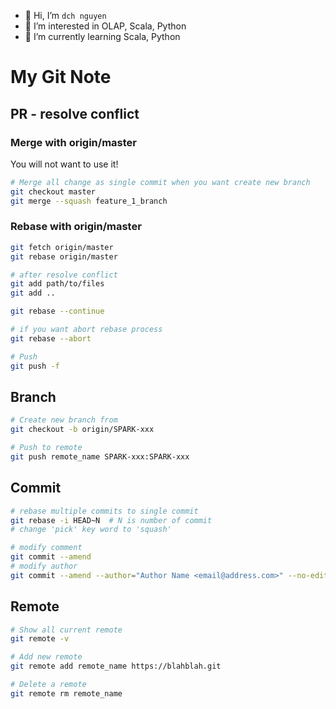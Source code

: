 - 👋 Hi, I’m ```dch nguyen```
- 👀 I’m interested in OLAP, Scala, Python
- 🌱 I’m currently learning Scala, Python

# My Git Note

## PR - resolve conflict
### Merge with origin/master
You will not want to use it!
``` bash
# Merge all change as single commit when you want create new branch
git checkout master
git merge --squash feature_1_branch
```
### Rebase with origin/master
``` bash
git fetch origin/master
git rebase origin/master

# after resolve conflict
git add path/to/files
git add ..

git rebase --continue

# if you want abort rebase process
git rebase --abort

# Push
git push -f
```

## Branch

``` bash
# Create new branch from
git checkout -b origin/SPARK-xxx

# Push to remote
git push remote_name SPARK-xxx:SPARK-xxx

```
## Commit
``` bash
# rebase multiple commits to single commit
git rebase -i HEAD~N  # N is number of commit
# change 'pick' key word to 'squash'
```
``` bash
# modify comment
git commit --amend
# modify author
git commit --amend --author="Author Name <email@address.com>" --no-edit
```
## Remote
``` bash
# Show all current remote
git remote -v
```
``` bash
# Add new remote
git remote add remote_name https://blahblah.git
```
``` bash
# Delete a remote
git remote rm remote_name
```




